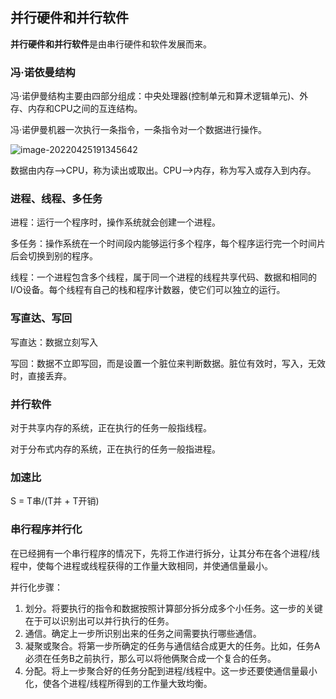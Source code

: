 ## 并行硬件和并行软件

**并行硬件和并行软件**是由串行硬件和软件发展而来。

### 冯·诺依曼结构

冯·诺伊曼结构主要由四部分组成：中央处理器(控制单元和算术逻辑单元)、外存、内存和CPU之间的互连结构。

冯·诺伊曼机器一次执行一条指令，一条指令对一个数据进行操作。

![image-20220425191345642](https://tbwan.oss-cn-chengdu.aliyuncs.com/imgs/%E5%B9%B6%E8%A1%8C%E7%A8%8B%E5%BA%8F%E8%AE%BE%E8%AE%A1%E5%AF%BC%E8%AE%BA/202204251913746.png)

数据由内存-->CPU，称为读出或取出。CPU-->内存，称为写入或存入到内存。

### 进程、线程、多任务

进程：运行一个程序时，操作系统就会创建一个进程。

多任务：操作系统在一个时间段内能够运行多个程序，每个程序运行完一个时间片后会切换到别的程序。

线程：一个进程包含多个线程，属于同一个进程的线程共享代码、数据和相同的I/O设备。每个线程有自己的栈和程序计数器，使它们可以独立的运行。

### 写直达、写回

写直达：数据立刻写入

写回：数据不立即写回，而是设置一个脏位来判断数据。脏位有效时，写入，无效时，直接丢弃。

### 并行软件

 对于共享内存的系统，正在执行的任务一般指线程。

对于分布式内存的系统，正在执行的任务一般指进程。

### 加速比

S = T串/(T并 + T开销)

### 串行程序并行化

在已经拥有一个串行程序的情况下，先将工作进行拆分，让其分布在各个进程/线程中，使每个进程或线程获得的工作量大致相同，并使通信量最小。

并行化步骤：

1. 划分。将要执行的指令和数据按照计算部分拆分成多个小任务。这一步的关键在于可以识别出可以并行执行的任务。
2. 通信。确定上一步所识别出来的任务之间需要执行哪些通信。
3. 凝聚或聚合。将第一步所确定的任务与通信结合成更大的任务。比如，任务A必须在任务B之前执行，那么可以将他俩聚合成一个复合的任务。
4. 分配。将上一步聚合好的任务分配到进程/线程中。这一步还要使通信量最小化，使各个进程/线程所得到的工作量大致均衡。